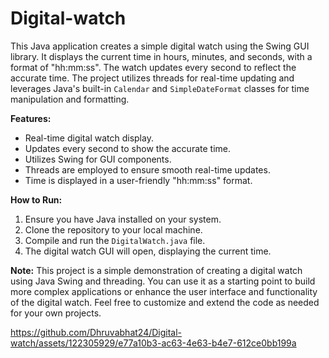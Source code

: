 # Digital-watch


This Java application creates a simple digital watch using the Swing GUI library. It displays the current time in hours, minutes, and seconds, with a format of "hh:mm:ss". The watch updates every second to reflect the accurate time. The project utilizes threads for real-time updating and leverages Java's built-in `Calendar` and `SimpleDateFormat` classes for time manipulation and formatting.

**Features:**
- Real-time digital watch display.
- Updates every second to show the accurate time.
- Utilizes Swing for GUI components.
- Threads are employed to ensure smooth real-time updates.
- Time is displayed in a user-friendly "hh:mm:ss" format.

**How to Run:**
1. Ensure you have Java installed on your system.
2. Clone the repository to your local machine.
3. Compile and run the `DigitalWatch.java` file.
4. The digital watch GUI will open, displaying the current time.

**Note:** This project is a simple demonstration of creating a digital watch using Java Swing and threading. You can use it as a starting point to build more complex applications or enhance the user interface and functionality of the digital watch. Feel free to customize and extend the code as needed for your own projects.


https://github.com/Dhruvabhat24/Digital-watch/assets/122305929/e77a10b3-ac63-4e63-b4e7-612ce0bb199a

